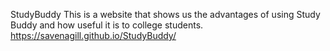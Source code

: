 StudyBuddy
This is a website that shows us the advantages of using Study Buddy and how useful it is to college students.
 https://savenagill.github.io/StudyBuddy/
